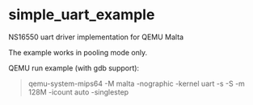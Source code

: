 # simple_uart_example

NS16550 uart driver implementation for QEMU Malta

The example works in pooling mode only.

QEMU run example (with gdb support):

> qemu-system-mips64 -M malta -nographic -kernel uart -s -S -m 128M -icount auto -singlestep
